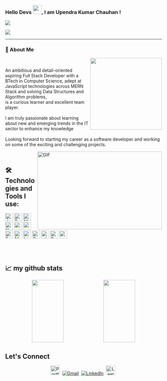 <h3>Hello Devs <img src="https://media.giphy.com/media/hvRJCLFzcasrR4ia7z/giphy.gif" width="28">,<strong> I am Upendra Kumar Chauhan ! </strong></h3>
<a href="https://github.com/durgeshrai633/readme-typing-svg">
    <img src="https://readme-typing-svg.herokuapp.com?lines=Full+Stack+Web+Developer;&width=400&height=50">
</a>

<!-- Visitors Counts !-->
![](https://visitor-badge.glitch.me/badge?page_id=Upendra-99.Upendra-99)
<hr>

<h3>📖 About Me</h3>
 
<p>
<!-- Gif Image !-->
<img align='right' src="https://media0.giphy.com/media/WFZvB7VIXBgiz3oDXE/giphy.gif?cid=ecf05e4712004af52f9bf7e30096d0a0f5c9153df93a1ee9&rid=giphy.gif&ct=s" width="230">
</p>

<br>

<p> An ambitious and detail-oriented aspiring Full Stack Developer with a BTech in Computer Science, adept at JavaScript technologies across MERN Stack and solving    Data Structures and Algorithm problems, <br> is a curious learner and excellent team player. <br><br>
I am truly passionate about learning about new and emerging trends in the IT sector to enhance my knowledge <br><br>
Looking forward to starting my career as a software developer and working on some of the exciting and challenging projects.
</p>

<img align="right" alt="GIF" clear = "both" src="https://github.com/abhisheknaiidu/abhisheknaiidu/blob/master/code.gif?raw=true" width="400" height="250" />

<br>

## 🛠️ Technologies and Tools I use:
<p>
    <img alt="Javascript"
        src="https://img.shields.io/badge/JavaScript-323330?style=for-the-badge&logo=javascript&logoColor=F7DF1E"
        height="25px" />
    <img alt="React" src="https://img.shields.io/badge/React-20232A?style=for-the-badge&logo=react&logoColor=61DAFB"
        height="25px" />
    <img alt="MongoDB" src="https://img.shields.io/badge/-MongoDB-13aa52?style=flat-square&logo=mongodb&logoColor=white"
        height="25px" />
    <img alt="Nodejs"
        src="https://img.shields.io/badge/Node.js-339933?style=for-the-badge&logo=nodedotjs&logoColor=white"
        height="25px" />
    <img alt="npm" src="https://img.shields.io/badge/NPM-%23000000.svg?style=for-the-badge&logo=npm&logoColor=white"
        height="25px" />
    <img alt="redux" src="https://img.shields.io/badge/-Redux-764ABC?style=flat-square&logo=redux&logoColor=white"
        height="25px" />
    <img alt="Express"
        src="https://img.shields.io/badge/express.js-%23404d59.svg?style=for-the-badge&logo=express&logoColor=%2361DAFB"
        height="25px" />   
    <img alt="Material UI"
        src="https://img.shields.io/badge/Material--UI-0081CB?style=for-the-badge&logo=material-ui&logoColor=white"
        height="25px" />
    <img alt="html5" src="https://img.shields.io/badge/HTML5-E34F26?style=for-the-badge&logo=html5&logoColor=white"
        height="25px" />
    <img alt="Css3" src="https://img.shields.io/badge/CSS3-1572B6?style=for-the-badge&logo=css3&logoColor=white"
        height="25px" />
    <img alt="git" src="https://img.shields.io/badge/-Git-F05032?style=flat-square&logo=git&logoColor=white"
        height="25px" />
    <img alt="Prettier"
        src="https://img.shields.io/badge/-Prettier-F7B93E?style=flat-square&logo=prettier&logoColor=white"
        height="25px" />
    <img alt="postman"
        src="https://img.shields.io/badge/Postman-FF6C37?style=for-the-badge&logo=Postman&logoColor=white"
        height="25px" />
</p>

<br><br>
     
## 📈 my github stats
<p align="center"> 
        <img height= "200px" width ="45%" src="https://github-readme-stats.vercel.app/api?username=Upendra-99&theme=react&show_icons=true&include_all_commits=true" />
        <img height= "200px" width ="45%" src="https://github-readme-stats.vercel.app/api/top-langs/?username=Upendra-99&theme=react&layout=compact" />
 </p>

## Let's Connect 
<p align="center">  
<a href="https://upendraportfolio.vercel.app/"><img src="https://img.shields.io/badge/Portfolio-blue" alt="Portfolio" height="30px" /></a>&nbsp;
<a href="mailto:chauhanup47@gmail.com"><img src="https://img.shields.io/badge/Gmail-D14836?style=for-the-badge&logo=gmail&logoColor=white" alt="Gmail" /></a>&nbsp;
<a href="https://www.linkedin.com/in/chauhanupendra"><img src="https://img.shields.io/badge/linkedin-%230077B5.svg?&style=for-the-badge&logo=linkedin&logoColor=white" alt="LinkedIn" /></a>&nbsp;  
<a href="https://leetcode.com/Upendra_Chauhan/"><img src="https://img.shields.io/badge/Leetcode-blue" alt="Leetcode" height="30px" /></a>&nbsp;
<!-- <a href="https://leetcode.com/Upendra_Chauhan/"><img src="https://img.shields.io/badge/twitter-UC-blue" alt="Twitter" height="30px" /></a>&nbsp; -->
</p>


<!-- ## My Contributions
<img src="https://activity-graph.herokuapp.com/graph?username=Upendra-99&theme=dracula&bg_color=00000000&color=878787&line=4c8ed9&point=00000000&area=true&hide_border=true" width="1000" height="300"><br><br>
 -->
 <!-- ![Most Langs](https://github-readme-stats.vercel.app/api/top-langs/?username=Upendra-99&theme=tokyonight) -->
